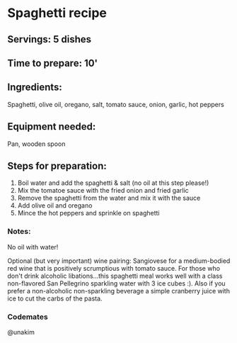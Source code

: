 # Spaghetti recipe

## Servings: 5 dishes

## Time to prepare: 10'

## Ingredients:

Spaghetti, olive oil, oregano, salt, tomato sauce, onion, garlic, hot peppers

## Equipment needed:

Pan, wooden spoon

## Steps for preparation:

1. Boil water and add the spaghetti & salt (no oil at this step please!)
2. Mix the tomatoe sauce with the fried onion and fried garlic
3. Remove the spaghetti from the water and mix it with the sauce
4. Add olive oil and oregano
5. Mince the hot peppers and sprinkle on spaghetti


### Notes: 
No oil with water!

Optional (but very important) wine pairing: Sangiovese for a medium-bodied red wine that is positively scrumptious with tomato sauce. For those who don't drink alcoholic libations...this spaghetti meal works well with a class non-flavored San Pellegrino sparkling water with 3 ice cubes :). Also if you prefer a non-alcoholic non-sparkling beverage a simple cranberry juice with ice to cut the carbs of the pasta.


### Codemates #
@unakim
